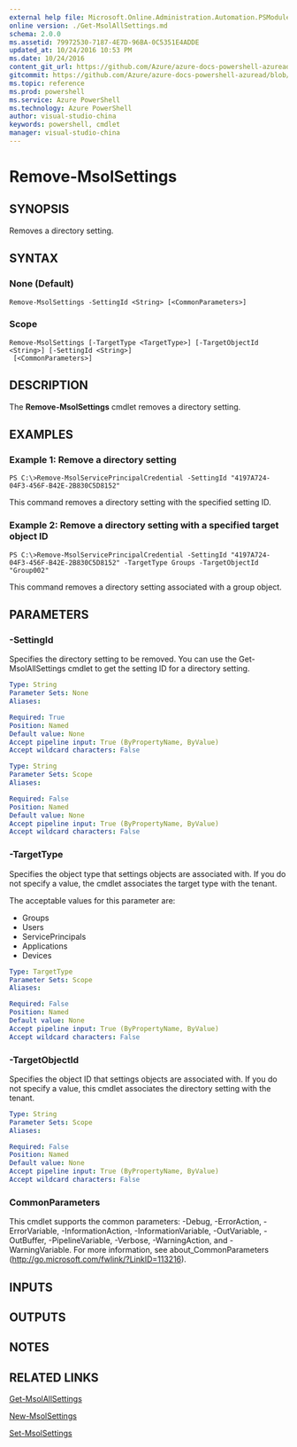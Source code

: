 ```yaml
---
external help file: Microsoft.Online.Administration.Automation.PSModule.dll-Help.xml
online version: ./Get-MsolAllSettings.md
schema: 2.0.0
ms.assetid: 79972530-7187-4E7D-96BA-0C5351E4ADDE
updated_at: 10/24/2016 10:53 PM
ms.date: 10/24/2016
content_git_url: https://github.com/Azure/azure-docs-powershell-azuread/blob/master/Azure%20AD%20Cmdlets/AzureADPreview/v1.0.0/Remove-MsolSettings.md
gitcommit: https://github.com/Azure/azure-docs-powershell-azuread/blob/5a502af83411e7fc832acecdefac6642e3a152a6/Azure%20AD%20Cmdlets/AzureADPreview/v1.0.0/Remove-MsolSettings.md
ms.topic: reference
ms.prod: powershell
ms.service: Azure PowerShell
ms.technology: Azure PowerShell
author: visual-studio-china
keywords: powershell, cmdlet
manager: visual-studio-china
---
```


# Remove-MsolSettings

## SYNOPSIS
Removes a directory setting.

## SYNTAX

### None (Default)
```
Remove-MsolSettings -SettingId <String> [<CommonParameters>]
```

### Scope
```
Remove-MsolSettings [-TargetType <TargetType>] [-TargetObjectId <String>] [-SettingId <String>]
 [<CommonParameters>]
```

## DESCRIPTION
The **Remove-MsolSettings** cmdlet removes a directory setting.

## EXAMPLES

### Example 1: Remove a directory setting
```
PS C:\>Remove-MsolServicePrincipalCredential -SettingId "4197A724-04F3-456F-B42E-2B830C5D8152"
```

This command removes a directory setting with the specified setting ID.

### Example 2: Remove a directory setting with a specified target object ID
```
PS C:\>Remove-MsolServicePrincipalCredential -SettingId "4197A724-04F3-456F-B42E-2B830C5D8152" -TargetType Groups -TargetObjectId "Group002"
```

This command removes a directory setting associated with a group object.

## PARAMETERS

### -SettingId
Specifies the directory setting to be removed.
You can use the Get-MsolAllSettings cmdlet to get the setting ID for a directory setting.

```yaml
Type: String
Parameter Sets: None
Aliases: 

Required: True
Position: Named
Default value: None
Accept pipeline input: True (ByPropertyName, ByValue)
Accept wildcard characters: False
```

```yaml
Type: String
Parameter Sets: Scope
Aliases: 

Required: False
Position: Named
Default value: None
Accept pipeline input: True (ByPropertyName, ByValue)
Accept wildcard characters: False
```

### -TargetType
Specifies the object type that settings objects are associated with.
If you do not specify a value, the cmdlet associates the target type with the tenant.

The acceptable values for this parameter are:

- Groups
- Users
- ServicePrincipals
- Applications
- Devices

```yaml
Type: TargetType
Parameter Sets: Scope
Aliases: 

Required: False
Position: Named
Default value: None
Accept pipeline input: True (ByPropertyName, ByValue)
Accept wildcard characters: False
```

### -TargetObjectId
Specifies the object ID that settings objects are associated with.
If you do not specify a value, this cmdlet associates the directory setting with the tenant.

```yaml
Type: String
Parameter Sets: Scope
Aliases: 

Required: False
Position: Named
Default value: None
Accept pipeline input: True (ByPropertyName, ByValue)
Accept wildcard characters: False
```

### CommonParameters
This cmdlet supports the common parameters: -Debug, -ErrorAction, -ErrorVariable, -InformationAction, -InformationVariable, -OutVariable, -OutBuffer, -PipelineVariable, -Verbose, -WarningAction, and -WarningVariable. For more information, see about_CommonParameters (http://go.microsoft.com/fwlink/?LinkID=113216).

## INPUTS

## OUTPUTS

## NOTES

## RELATED LINKS

[Get-MsolAllSettings](./Get-MsolAllSettings.md)

[New-MsolSettings](./New-MsolSettings.md)

[Set-MsolSettings](./Set-MsolSettings.md)


